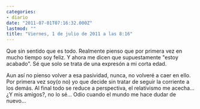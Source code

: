 ```yaml
---
categories:
- diario
date: "2011-07-01T07:16:32.000Z"
lastmod: ""
title: "Viernes, 1 de julio de 2011 a las 8:16"
---
```


Que sin sentido que es todo. Realmente pienso que por primera vez en mucho tiempo soy feliz. Y ahora me dicen que supuestamente "estoy acabado". Sé que solo se trata de una expresón a mi corta edad.

Aun así­ no pienso volver a esa pasividad, nunca, no volveré a caer en ello. Por primera vez soy(o no) yo que decide sin tratar de seguir la corriente a los demás. 
Al final todo se reduce a perspectiva, el relativismo me acecha...
¿Y mis amigos?, no lo sé...
Odio cuando el mundo me hace dudar de nuevo...
